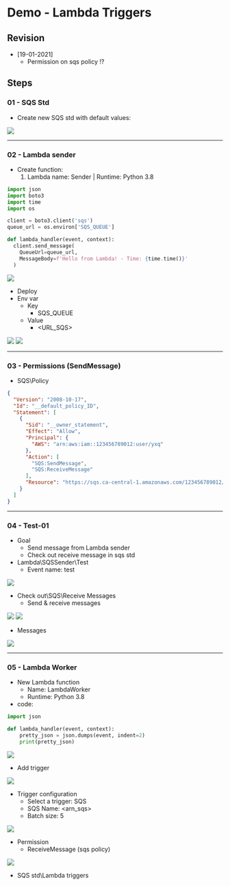 # Demo - Lambda Triggers

## Revision
* [19-01-2021]
  * Permission on sqs policy !?

## Steps
### 01 - SQS Std
* Create new SQS std with default values:

[<img src="https://i.imgur.com/lcwTdta.png">](https://i.imgur.com/lcwTdta.png)

----

### 02 - Lambda sender
* Create function:
  1) Lambda name: Sender | Runtime: Python 3.8
````py
import json
import boto3
import time
import os

client = boto3.client('sqs')
queue_url = os.environ['SQS_QUEUE']

def lambda_handler(event, context):
  client.send_message(
    QueueUrl=queue_url,
    MessageBody=f'Hello from Lambda! - Time: {time.time()}'
  )
````
[<img src="https://i.imgur.com/ABmBUte.png">](https://i.imgur.com/ABmBUte.png)
* Deploy
* Env var
  * Key
    * SQS_QUEUE
  * Value
    * <URL_SQS>
    
[<img src="https://i.imgur.com/lKgj3dG.png">](https://i.imgur.com/lKgj3dG.png)
[<img src="https://i.imgur.com/Mcnru2Z.png">](https://i.imgur.com/Mcnru2Z.png)


---

### 03 - Permissions (SendMessage)
* SQS\Policy
````json
{
  "Version": "2008-10-17",
  "Id": "__default_policy_ID",
  "Statement": [
    {
      "Sid": "__owner_statement",
      "Effect": "Allow",
      "Principal": {
        "AWS": "arn:aws:iam::123456789012:user/yxq"
      },
      "Action": [
        "SQS:SendMessage",
        "SQS:ReceiveMessage"
      ],
      "Resource": "https://sqs.ca-central-1.amazonaws.com/123456789012/Test"
    }
  ]
}
````

---

### 04 - Test-01
* Goal
  * Send message from Lambda sender
  * Check out receive message in sqs std
* Lambda\SQSSender\Test
  * Event name: test

[<img src="https://i.imgur.com/14MvSfB.png">](https://i.imgur.com/14MvSfB.png)

* Check out\SQS\Receive Messages
  * Send & receive messages

[<img src="https://i.imgur.com/V32A6Wt.png">](https://i.imgur.com/V32A6Wt.png)
[<img src="https://i.imgur.com/ifrKguK.png">](https://i.imgur.com/ifrKguK.png)

* Messages

[<img src="https://i.imgur.com/mSVH7yn.png">](https://i.imgur.com/mSVH7yn.png)

---

### 05 - Lambda Worker
* New Lambda function
  * Name: LambdaWorker
  * Runtime: Python 3.8
* code:
````python
import json

def lambda_handler(event, context):
    pretty_json = json.dumps(event, indent=2)
    print(pretty_json)
````
[<img src="https://i.imgur.com/eeNCZc6.png">](https://i.imgur.com/eeNCZc6.png) 
* Add trigger

[<img src="https://i.imgur.com/o5fRGLp.png">](https://i.imgur.com/o5fRGLp.png)

* Trigger configuration
  * Select a trigger: SQS
  * SQS Name: <arn_sqs>
  * Batch size: 5
 
  
[<img src="https://i.imgur.com/6TZRONK.png">](https://i.imgur.com/6TZRONK.png)

* Permission
  * ReceiveMessage (sqs policy)

[<img src="https://i.imgur.com/fsZllye.png">](https://i.imgur.com/fsZllye.png)

* SQS std\Lambda triggers

